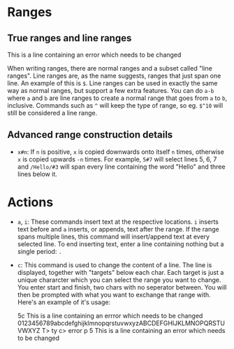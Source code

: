 

# Ranges

## True ranges and line ranges
This is a line containing an error which needs to be changed

When writing ranges, there are normal ranges and a subset called "line ranges".
Line ranges are, as the name suggests, ranges that just span one line. An example of this is `$`.
Line ranges can be used in exactly the same way as normal ranges, but support a few extra features.
You can do `a-b` where `a` and `b` are line ranges to create a normal range that goes from `a` to `b`, inclusive.
Commands such as `^` will keep the type of range, so eg. `$^10` will still be considered a line range.

## Advanced range construction details

* `x#n`: If `n` is positive, `x` is copied downwards onto itself `n` times, otherwise `x` is copied upwards `-n` times. For example, `5#7` will select lines 5, 6, 7
and `/Hello/#3` will span every line containing the word "Hello" and three lines below it.


# Actions

* `a`, `i`: These commands insert text at the respective locations. `i` inserts text before and `a` inserts, or appends, text after the range.
If the range spans multiple lines, this command will insert/append text at every selected line.
To end inserting text, enter a line containing nothing but a single period: `.`

* `c`: This command is used to change the content of a line.
The line is displayed, together with "targets" below each char. Each target is just a unique chararcter which you can select the range you want to change.
You enter start and finish, two chars with no seperator between. You will then be prompted with what you want to exchange that range with.
Here's an example of it's usage:

    5c
      This is a line containing an errror which needs to be changed
      0123456789abcdefghijklmnopqrstuvwxyzABCDEFGHIJKLMNOPQRSTUVWXYZ
    T> ty
    c> error
    p
    5 This is a line containing an error which needs to be changed